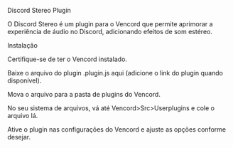 Discord Stereo Plugin

O Discord Stereo é um plugin para o Vencord que permite aprimorar a experiência de áudio no Discord, adicionando efeitos de som estéreo.

Instalação

Certifique-se de ter o Vencord instalado.

Baixe o arquivo do plugin .plugin.js aqui (adicione o link do plugin quando disponível).

Mova o arquivo para a pasta de plugins do Vencord.

No seu sistema de arquivos, vá até Vencord>Src>Userplugins e cole o arquivo lá.

Ative o plugin nas configurações do Vencord e ajuste as opções conforme desejar.
